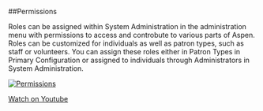 ##Permissions

Roles can be assigned within System Administration in the administration menu with permissions to access and controbute to various parts of Aspen. Roles can be customized for individuals as well as patron types, such as staff or volunteers. You can assign these roles either in Patron Types in Primary Configuration or assigned to individuals through Administrators in System Administration.

[![Permissions](/manual/images/Permissions.png)](https://youtu.be/tMANxdBRHp0)

[Watch on Youtube](https://youtu.be/tMANxdBRHp0)
